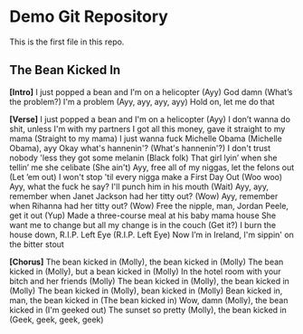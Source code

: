 # Demo Git Repository

This is the first file in this repo.

## The Bean Kicked In

**[Intro]**
I just popped a bean and I'm on a helicopter (Ayy)
God damn (What’s the problem?) I'm a problem
(Ayy, ayy, ayy, ayy)
Hold on, let me do that

**[Verse]**
I just popped a bean and I'm on a helicopter (Ayy)
I don’t wanna do shit, unless I'm with my partners
I got all this money, gave it straight to my mama (Straight to my mama)
I just wanna fuck Michelle Obama (Michelle Obama), ayy
Okay what's hannenin'? (What's hannenin'?)
I don't trust nobody 'less they got some melanin (Black folk)
That girl lyin’ when she tellin’ me she celibate (She ain't)
Ayy, free all of my niggas, let the felons out (Let ’em out)
I won't stop 'til every nigga make a First Day Out (Woo woo)
Ayy, what the fuck he say? I'll punch him in his mouth (Wait)
Ayy, ayy, remember when Janet Jackson had her titty out? (Wow)
Ayy, remember when Rihanna had her titty out? (Wow)
Free the nipple, man, Jordan Peele, get it out (Yup)
Made a three-course meal at his baby mama house
She want me to change but all my change is in the couch (Get it?)
I burn the house down, R.I.P. Left Eye (R.I.P. Left Eye)
Now I’m in Ireland, I'm sippin' on the bitter stout

**[Chorus]**
The bean kicked in (Molly), the bean kicked in (Molly)
The bean kicked in (Molly), but a bean kicked in (Molly)
In the hotel room with your bitch and her friends (Molly)
The bean kicked in (Molly), the bean kicked in (Molly)
The bean kicked in (Molly), bean kicked in (Molly)
Bean kicked in, man, the bean kicked in (The bean kicked in)
Wow, damn (Molly), the bean kicked in (I'm geeked out)
The sunset so pretty (Molly), the bean kicked in (Geek, geek, geek, geek)
